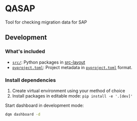 # QASAP

Tool for checking migration data for SAP

## Development

### What's included

- [`src/`](./src): Python packages in [src-layout](https://setuptools.pypa.io/en/latest/userguide/package_discovery.html#src-layout)
- [`pyproject.toml`](./pyproject.toml): Project metadata in [`pyproject.toml`](https://packaging.python.org/en/latest/specifications/declaring-project-metadata/#declaring-project-metadata) format.

### Install dependencies

1. Create virtual environment using your method of choice
2. Install packages in editable mode: `pip install -e '.[dev]'`

Start dashboard in development mode:

```bash
dqm dashboard -d
```
